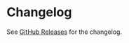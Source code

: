 # Changelog

See [GitHub Releases][releases] for the changelog.

[releases]: https://github.com/wooorm/nspell/releases
